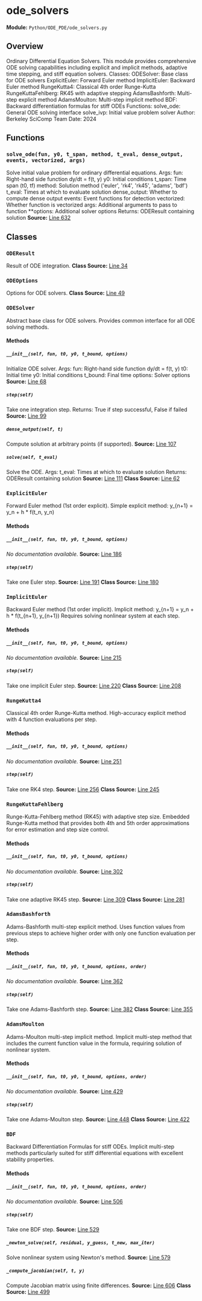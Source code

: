 # ode_solvers
**Module:** `Python/ODE_PDE/ode_solvers.py`
## Overview
Ordinary Differential Equation Solvers.
This module provides comprehensive ODE solving capabilities including
explicit and implicit methods, adaptive time stepping, and stiff equation solvers.
Classes:
ODESolver: Base class for ODE solvers
ExplicitEuler: Forward Euler method
ImplicitEuler: Backward Euler method
RungeKutta4: Classical 4th order Runge-Kutta
RungeKuttaFehlberg: RK45 with adaptive stepping
AdamsBashforth: Multi-step explicit method
AdamsMoulton: Multi-step implicit method
BDF: Backward differentiation formulas for stiff ODEs
Functions:
solve_ode: General ODE solving interface
solve_ivp: Initial value problem solver
Author: Berkeley SciComp Team
Date: 2024
## Functions
### `solve_ode(fun, y0, t_span, method, t_eval, dense_output, events, vectorized, args)`
Solve initial value problem for ordinary differential equations.
Args:
fun: Right-hand side function dy/dt = f(t, y)
y0: Initial conditions
t_span: Time span (t0, tf)
method: Solution method ('euler', 'rk4', 'rk45', 'adams', 'bdf')
t_eval: Times at which to evaluate solution
dense_output: Whether to compute dense output
events: Event functions for detection
vectorized: Whether function is vectorized
args: Additional arguments to pass to function
**options: Additional solver options
Returns:
ODEResult containing solution
**Source:** [Line 632](Python/ODE_PDE/ode_solvers.py#L632)
## Classes
### `ODEResult`
Result of ODE integration.
**Class Source:** [Line 34](Python/ODE_PDE/ode_solvers.py#L34)
### `ODEOptions`
Options for ODE solvers.
**Class Source:** [Line 49](Python/ODE_PDE/ode_solvers.py#L49)
### `ODESolver`
Abstract base class for ODE solvers.
Provides common interface for all ODE solving methods.
#### Methods
##### `__init__(self, fun, t0, y0, t_bound, options)`
Initialize ODE solver.
Args:
fun: Right-hand side function dy/dt = f(t, y)
t0: Initial time
y0: Initial conditions
t_bound: Final time
options: Solver options
**Source:** [Line 68](Python/ODE_PDE/ode_solvers.py#L68)
##### `step(self)`
Take one integration step.
Returns:
True if step successful, False if failed
**Source:** [Line 99](Python/ODE_PDE/ode_solvers.py#L99)
##### `dense_output(self, t)`
Compute solution at arbitrary points (if supported).
**Source:** [Line 107](Python/ODE_PDE/ode_solvers.py#L107)
##### `solve(self, t_eval)`
Solve the ODE.
Args:
t_eval: Times at which to evaluate solution
Returns:
ODEResult containing solution
**Source:** [Line 111](Python/ODE_PDE/ode_solvers.py#L111)
**Class Source:** [Line 62](Python/ODE_PDE/ode_solvers.py#L62)
### `ExplicitEuler`
Forward Euler method (1st order explicit).
Simple explicit method: y_{n+1} = y_n + h * f(t_n, y_n)
#### Methods
##### `__init__(self, fun, t0, y0, t_bound, options)`
*No documentation available.*
**Source:** [Line 186](Python/ODE_PDE/ode_solvers.py#L186)
##### `step(self)`
Take one Euler step.
**Source:** [Line 191](Python/ODE_PDE/ode_solvers.py#L191)
**Class Source:** [Line 180](Python/ODE_PDE/ode_solvers.py#L180)
### `ImplicitEuler`
Backward Euler method (1st order implicit).
Implicit method: y_{n+1} = y_n + h * f(t_{n+1}, y_{n+1})
Requires solving nonlinear system at each step.
#### Methods
##### `__init__(self, fun, t0, y0, t_bound, options)`
*No documentation available.*
**Source:** [Line 215](Python/ODE_PDE/ode_solvers.py#L215)
##### `step(self)`
Take one implicit Euler step.
**Source:** [Line 220](Python/ODE_PDE/ode_solvers.py#L220)
**Class Source:** [Line 208](Python/ODE_PDE/ode_solvers.py#L208)
### `RungeKutta4`
Classical 4th order Runge-Kutta method.
High-accuracy explicit method with 4 function evaluations per step.
#### Methods
##### `__init__(self, fun, t0, y0, t_bound, options)`
*No documentation available.*
**Source:** [Line 251](Python/ODE_PDE/ode_solvers.py#L251)
##### `step(self)`
Take one RK4 step.
**Source:** [Line 256](Python/ODE_PDE/ode_solvers.py#L256)
**Class Source:** [Line 245](Python/ODE_PDE/ode_solvers.py#L245)
### `RungeKuttaFehlberg`
Runge-Kutta-Fehlberg method (RK45) with adaptive step size.
Embedded Runge-Kutta method that provides both 4th and 5th order
approximations for error estimation and step size control.
#### Methods
##### `__init__(self, fun, t0, y0, t_bound, options)`
*No documentation available.*
**Source:** [Line 302](Python/ODE_PDE/ode_solvers.py#L302)
##### `step(self)`
Take one adaptive RK45 step.
**Source:** [Line 309](Python/ODE_PDE/ode_solvers.py#L309)
**Class Source:** [Line 281](Python/ODE_PDE/ode_solvers.py#L281)
### `AdamsBashforth`
Adams-Bashforth multi-step explicit method.
Uses function values from previous steps to achieve higher order
with only one function evaluation per step.
#### Methods
##### `__init__(self, fun, t0, y0, t_bound, options, order)`
*No documentation available.*
**Source:** [Line 362](Python/ODE_PDE/ode_solvers.py#L362)
##### `step(self)`
Take one Adams-Bashforth step.
**Source:** [Line 382](Python/ODE_PDE/ode_solvers.py#L382)
**Class Source:** [Line 355](Python/ODE_PDE/ode_solvers.py#L355)
### `AdamsMoulton`
Adams-Moulton multi-step implicit method.
Implicit multi-step method that includes the current function value
in the formula, requiring solution of nonlinear system.
#### Methods
##### `__init__(self, fun, t0, y0, t_bound, options, order)`
*No documentation available.*
**Source:** [Line 429](Python/ODE_PDE/ode_solvers.py#L429)
##### `step(self)`
Take one Adams-Moulton step.
**Source:** [Line 448](Python/ODE_PDE/ode_solvers.py#L448)
**Class Source:** [Line 422](Python/ODE_PDE/ode_solvers.py#L422)
### `BDF`
Backward Differentiation Formulas for stiff ODEs.
Implicit multi-step methods particularly suited for stiff
differential equations with excellent stability properties.
#### Methods
##### `__init__(self, fun, t0, y0, t_bound, options, order)`
*No documentation available.*
**Source:** [Line 506](Python/ODE_PDE/ode_solvers.py#L506)
##### `step(self)`
Take one BDF step.
**Source:** [Line 529](Python/ODE_PDE/ode_solvers.py#L529)
##### `_newton_solve(self, residual, y_guess, t_new, max_iter)`
Solve nonlinear system using Newton's method.
**Source:** [Line 579](Python/ODE_PDE/ode_solvers.py#L579)
##### `_compute_jacobian(self, t, y)`
Compute Jacobian matrix using finite differences.
**Source:** [Line 606](Python/ODE_PDE/ode_solvers.py#L606)
**Class Source:** [Line 499](Python/ODE_PDE/ode_solvers.py#L499)